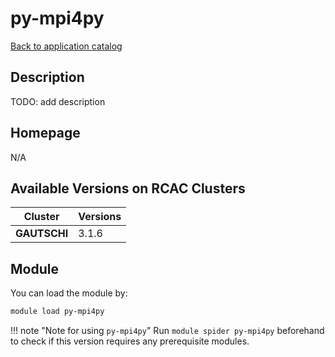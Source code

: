 # py-mpi4py

[Back to application catalog](../app_catalog.md)

## Description

TODO: add description

## Homepage

N/A

## Available Versions on RCAC Clusters

|Cluster|Versions|
|---|---|
**GAUTSCHI**|3.1.6

## Module

You can load the module by:

```bash
module load py-mpi4py
```

!!! note "Note for using `py-mpi4py`"
    Run `module spider py-mpi4py` beforehand to check if this version requires any prerequisite modules.
